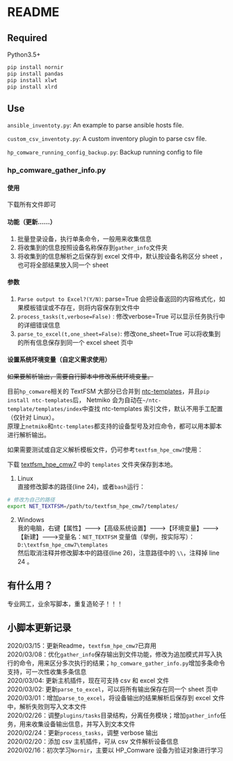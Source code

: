 # README

## Required

Python3.5+

```bash
pip install nornir
pip install pandas
pip install xlwt
pip install xlrd
```

## Use

`ansible_inventoty.py`: An example to parse ansible hosts file.

`custom_csv_inventoty.py`: A custom inventory plugin to parse csv file.

`hp_comware_running_config_backup.py`: Backup running config to file

### hp_comware_gather_info.py

#### 使用

下载所有文件即可

#### 功能（更新……）

1. 批量登录设备，执行单条命令，一般用来收集信息
2. 将收集到的信息按照设备名称保存到`gather_info`文件夹
3. 将收集到的信息解析之后保存到 excel 文件中，默认按设备名称区分 sheet ，也可将全部结果放入同一个 sheet

#### 参数

1. `Parse output to Excel?(Y/N)`: parse=True 会把设备返回的内容格式化，如果模板错误或不存在，则将内容保存到文件中
2. `process_tasks(t,verbose=False)` : 修改verbose=True 可以显示任务执行中的详细错误信息
3. `parse_to_excel(t,one_sheet=False)`: 修改one_sheet=True 可以将收集到的所有信息保存到同一个 excel sheet 页中

#### 设置系统环境变量（自定义需求使用）

~~如果要解析输出，需要自行脚本中修改系统环境变量。~~

目前`hp_comware`相关的 TextFSM 大部分已合并到 [ntc-templates](https://github.com/networktocode/ntc-templates)，并且`pip install ntc-templates`后， Netmiko 会为自动在`~/ntc-template/templates/index`中查找 ntc-templates 索引文件，默认不用手工配置（仅针对 Linux）。  
原理上`netmiko`和`ntc-templates`都支持的设备型号及对应命令，都可以用本脚本进行解析输出。

如果需要测试或自定义解析模板文件，仍可参考`textfsm_hpe_cmw7`使用：

下载 [textfsm_hpe_cmw7](https://github.com/odai5/textfsm_hpe_cmw7) 中的 `templates` 文件夹保存到本地。

1. Linux  
直接修改脚本的路径(line 24)，或者`bash`运行：

```bash
# 修改为自己的路径
export NET_TEXTFSM=/path/to/textfsm_hpe_cmw7/templates/
```

2. Windows  
我的电脑，右键【属性】--->【高级系统设置】--->【环境变量】--->【新建】--->变量名：`NET_TEXTFSM` 变量值（举例，按实际写）：`D:\textfsm_hpe_cmw7\templates`  
然后取消注释并修改脚本中的路径(line 26)，注意路径中的 `\\`，注释掉 line 24 。

## 有什么用？

专业网工，业余写脚本，重复造轮子！！！

## 小脚本更新记录

2020/03/15：更新Readme，`textfsm_hpe_cmw7`已弃用  
2020/03/08：优化`gather_info`保存输出到文件功能，修改为追加模式并写入执行的命令，用来区分多次执行的结果；`hp_comware_gather_info.py`增加多条命令支持，可一次性收集多条信息  
2020/03/04: 更新主机插件，现在可支持 csv 和 excel 文件  
2020/03/02: 更新`parse_to_excel`，可以将所有输出保存在同一个 sheet 页中  
2020/03/01：增加`parse_to_excel`，将设备输出的结果解析后保存到 excel 文件中，解析失败则写入文本文件  
2020/02/26：调整`plugins/tasks`目录结构，分离任务模块；增加`gather_info`任务，用来收集设备输出信息，并写入到文本文件  
2020/02/24：更新`process_tasks`，调整 verbose 输出  
2020/02/20：添加 csv 主机插件，可从 csv 文件解析设备信息  
2020/02/16：初次学习`Nornir`，主要以 HP_Comware 设备为验证对象进行学习
